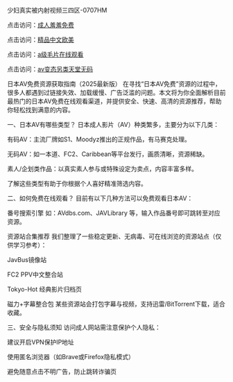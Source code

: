 少妇真实被内射视频三四区-0707HM

点击访问：<a href="https://fdhf-454.pages.dev/">成人羞羞免费</a>

点击访问：<a href="https://rtj-3zo.pages.dev/">精品中文欧美</a>

点击访问：<a href="https://gda-c7m.pages.dev/">a级毛片在线观看</a>

点击访问：<a href="https://gfd-5xg.pages.dev/">av变态另类天堂无码</a>

日本AV免费资源获取指南（2025最新版）
在寻找“日本AV免费”资源的过程中，很多人都遇到过链接失效、加载缓慢、广告泛滥的问题。本文将为你全面解析目前最热门的日本AV免费在线观看渠道，并提供安全、快速、高清的资源推荐，帮助你轻松找到满意的内容。

一、日本AV有哪些类型？
日本成人影片（AV）种类繁多，主要分为以下几类：

有码AV：主流厂牌如S1、Moodyz推出的正规作品，有马赛克处理。

无码AV：如一本道、FC2、Caribbean等平台发行，画质清晰，资源稀缺。

素人/企划类作品：以真实素人参与或特殊设定为卖点，内容丰富多样。

了解这些类型有助于你根据个人喜好精准筛选内容。

二、如何免费在线观看？
目前有以下几种方法可以免费观看日本AV：

番号搜索引擎
如：AVdbs.com、JAVLibrary 等，输入作品番号即可跳转至对应资源。

资源站合集推荐
我们整理了一些稳定更新、无病毒、可在线浏览的资源站点（仅供学习参考）：

JavBus镜像站

FC2 PPV中文整合站

Tokyo-Hot 经典影片归档页

磁力+字幕整合包
某些资源站会打包字幕与视频，支持迅雷/BitTorrent下载，适合收藏。

三、安全与隐私须知
访问成人网站需注意保护个人隐私：

建议开启VPN保护IP地址

使用匿名浏览器（如Brave或Firefox隐私模式）

避免随意点击不明广告，防止跳转诈骗页

<span style="display:none;">[Canonical link](）</span>
